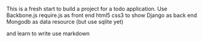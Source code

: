 This is a fresh start to build a project for a todo application.
Use Backbone.js require.js as front end
html5 css3 to show
Django as back end
Mongodb as data resource (but use sqlite yet)

and learn to write use markdown
